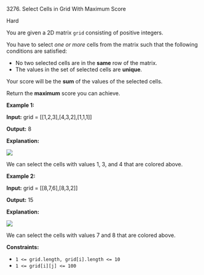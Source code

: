 3276\. Select Cells in Grid With Maximum Score

Hard

You are given a 2D matrix `grid` consisting of positive integers.

You have to select _one or more_ cells from the matrix such that the following conditions are satisfied:

*   No two selected cells are in the **same** row of the matrix.
*   The values in the set of selected cells are **unique**.

Your score will be the **sum** of the values of the selected cells.

Return the **maximum** score you can achieve.

**Example 1:**

**Input:** grid = [[1,2,3],[4,3,2],[1,1,1]]

**Output:** 8

**Explanation:**

![](https://leetcode-in-java.github.io/src/main/java/g3201_3300/s3276_select_cells_in_grid_with_maximum_score/grid1drawio.png)

We can select the cells with values 1, 3, and 4 that are colored above.

**Example 2:**

**Input:** grid = [[8,7,6],[8,3,2]]

**Output:** 15

**Explanation:**

![](https://leetcode-in-java.github.io/src/main/java/g3201_3300/s3276_select_cells_in_grid_with_maximum_score/grid8_8drawio.png)

We can select the cells with values 7 and 8 that are colored above.

**Constraints:**

*   `1 <= grid.length, grid[i].length <= 10`
*   `1 <= grid[i][j] <= 100`
